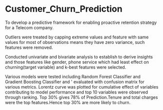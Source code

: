 # Customer_Churn_Prediction

To develop a predictive framework for enabling proactive retention strategy for a Telecom company.

Outliers were treated by capping extreme values and feature with same values for most of observations
means they have zero variance, such features were removed.

Conducted univariate and bivariate analysis to establish to derive insights and those features like 
gender, phone service which had least effect on churning(target variable) and k-best features were
selected.

Various models were tested including Random Forest Classifier and Gradient Boosting Classifier and '
evaluated with confusion matrix for various metrics.
Lorentz curve was plotted for cumulative effect of variables contributing to model performance and 
top 10 variables were observed through ranking.
Top 30% gives 78% of Prediction.Tenure and total charges were the top features.Hence top 30% are more likely to churn.
